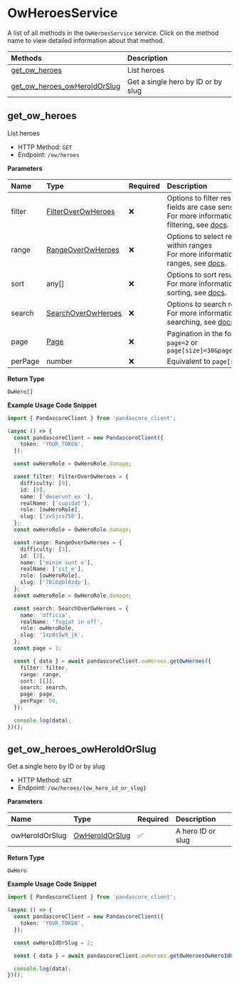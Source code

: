 # OwHeroesService

A list of all methods in the `OwHeroesService` service. Click on the method name to view detailed information about that method.

| Methods                                                       | Description                        |
| :------------------------------------------------------------ | :--------------------------------- |
| [get_ow_heroes](#get_ow_heroes)                               | List heroes                        |
| [get_ow_heroes_owHeroIdOrSlug](#get_ow_heroes_owheroidorslug) | Get a single hero by ID or by slug |

## get_ow_heroes

List heroes

- HTTP Method: `GET`
- Endpoint: `/ow/heroes`

**Parameters**

| Name    | Type                                                  | Required | Description                                                                                                                                         |
| :------ | :---------------------------------------------------- | :------- | :-------------------------------------------------------------------------------------------------------------------------------------------------- |
| filter  | [FilterOverOwHeroes](../models/FilterOverOwHeroes.md) | ❌       | Options to filter results. String fields are case sensitive <br/>For more information on filtering, see [docs](/docs/filtering-and-sorting#filter). |
| range   | [RangeOverOwHeroes](../models/RangeOverOwHeroes.md)   | ❌       | Options to select results within ranges <br/>For more information on ranges, see [docs](/docs/filtering-and-sorting#range).                         |
| sort    | any[]                                                 | ❌       | Options to sort results <br/>For more information on sorting, see [docs](/docs/filtering-and-sorting#sort).                                         |
| search  | [SearchOverOwHeroes](../models/SearchOverOwHeroes.md) | ❌       | Options to search results <br/>For more information on searching, see [docs](/docs/filtering-and-sorting#search).                                   |
| page    | [Page](../models/Page.md)                             | ❌       | Pagination in the form of `page=2` or `page[size]=30&page[number]=2`                                                                                |
| perPage | number                                                | ❌       | Equivalent to `page[size]`                                                                                                                          |

**Return Type**

`OwHero[]`

**Example Usage Code Snippet**

```typescript
import { PandascoreClient } from 'pandascore_client';

(async () => {
  const pandascoreClient = new PandascoreClient({
    token: 'YOUR_TOKEN',
  });

  const owHeroRole = OwHeroRole.damage;

  const filter: FilterOverOwHeroes = {
    difficulty: [9],
    id: [9],
    name: ['deserunt ex '],
    realName: ['cupidat'],
    role: [owHeroRole],
    slug: ['zv5jss750'],
  };
  const owHeroRole = OwHeroRole.damage;

  const range: RangeOverOwHeroes = {
    difficulty: [3],
    id: [2],
    name: ['minim sunt e'],
    realName: ['sit e'],
    role: [owHeroRole],
    slug: ['78i6qbl8zdp'],
  };
  const owHeroRole = OwHeroRole.damage;

  const search: SearchOverOwHeroes = {
    name: 'officia',
    realName: 'fugiat in off',
    role: owHeroRole,
    slug: '1xp0s5w9_jk',
  };
  const page = 1;

  const { data } = await pandascoreClient.owHeroes.getOwHeroes({
    filter: filter,
    range: range,
    sort: [[]],
    search: search,
    page: page,
    perPage: 50,
  });

  console.log(data);
})();
```

## get_ow_heroes_owHeroIdOrSlug

Get a single hero by ID or by slug

- HTTP Method: `GET`
- Endpoint: `/ow/heroes/{ow_hero_id_or_slug}`

**Parameters**

| Name           | Type                                          | Required | Description       |
| :------------- | :-------------------------------------------- | :------- | :---------------- |
| owHeroIdOrSlug | [OwHeroIdOrSlug](../models/OwHeroIdOrSlug.md) | ✅       | A hero ID or slug |

**Return Type**

`OwHero`

**Example Usage Code Snippet**

```typescript
import { PandascoreClient } from 'pandascore_client';

(async () => {
  const pandascoreClient = new PandascoreClient({
    token: 'YOUR_TOKEN',
  });

  const owHeroIdOrSlug = 2;

  const { data } = await pandascoreClient.owHeroes.getOwHeroesOwHeroIdOrSlug();

  console.log(data);
})();
```
